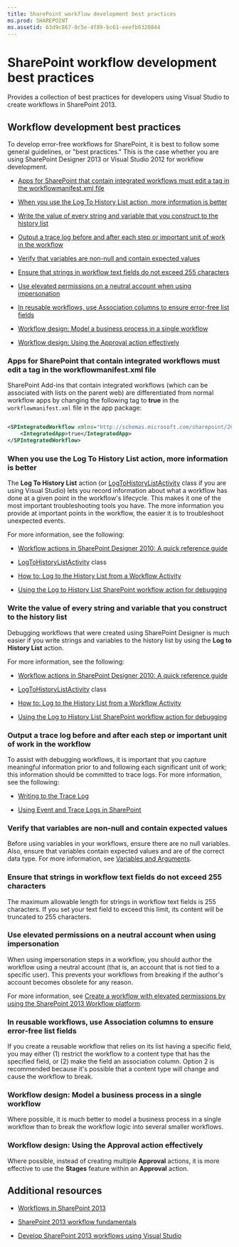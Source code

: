 ```yaml
---
title: SharePoint workflow development best practices
ms.prod: SHAREPOINT
ms.assetid: 63d9c867-0c5e-4f89-bc61-eeefb0320844
---
```



# SharePoint workflow development best practices
Provides a collection of best practices for developers using Visual Studio to create workflows in SharePoint 2013. 
## Workflow development best practices

To develop error-free workflows for SharePoint, it is best to follow some general guidelines, or "best practices." This is the case whether you are using SharePoint Designer 2013 or Visual Studio 2012 for workflow development. 
  
    
    

-  [Apps for SharePoint that contain integrated workflows must edit a tag in the workflowmanifest.xml file](sharepoint-workflow-development-best-practices.md#bkm_00)
    
  
-  [When you use the Log To History List action, more information is better](sharepoint-workflow-development-best-practices.md#bkm_01)
    
  
-  [Write the value of every string and variable that you construct to the history list](sharepoint-workflow-development-best-practices.md#bkm_02)
    
  
-  [Output a trace log before and after each step or important unit of work in the workflow](sharepoint-workflow-development-best-practices.md#bkm_03)
    
  
-  [Verify that variables are non-null and contain expected values](sharepoint-workflow-development-best-practices.md#bkm_04)
    
  
-  [Ensure that strings in workflow text fields do not exceed 255 characters](sharepoint-workflow-development-best-practices.md#bkm_05)
    
  
-  [Use elevated permissions on a neutral account when using impersonation](sharepoint-workflow-development-best-practices.md#bkm_06)
    
  
-  [In reusable workflows, use Association columns to ensure error-free list fields](sharepoint-workflow-development-best-practices.md#bkm_07)
    
  
-  [Workflow design: Model a business process in a single workflow](sharepoint-workflow-development-best-practices.md#bkm_08)
    
  
-  [Workflow design: Using the Approval action effectively](sharepoint-workflow-development-best-practices.md#bkm_09)
    
  

### Apps for SharePoint that contain integrated workflows must edit a tag in the workflowmanifest.xml file
<a name="bkm_00"> </a>

SharePoint Add-ins that contain integrated workflows (which can be associated with lists on the parent web) are differentiated from normal workflow apps by changing the following tag to **true** in the `workflowmanifest.xml` file in the app package:
  
    
    

```XML

<SPIntegratedWorkflow xmlns="http://schemas.microsoft.com/sharepoint/2014/app/integratedworkflow">
    <IntegratedApp>true</IntegratedApp>
</SPIntegratedWorkflow>

```


### When you use the Log To History List action, more information is better
<a name="bkm_01"> </a>

The **Log To History List** action (or [LogToHistoryListActivity](https://msdn.microsoft.com/library/Microsoft.SharePoint.WorkflowActions.LogToHistoryListActivity.aspx) class if you are using Visual Studio) lets you record information about what a workflow has done at a given point in the workflow's lifecycle. This makes it one of the most important troubleshooting tools you have. The more information you provide at important points in the workflow, the easier it is to troubleshoot unexpected events.
  
    
    
For more information, see the following: 
  
    
    

-  [Workflow actions in SharePoint Designer 2010: A quick reference guide](http://office.microsoft.com/en-us/sharepoint-designer-help/workflow-actions-in-sharepoint-designer-2010-a-quick-reference-guide-HA010376961.aspx#_Toc260924447)
    
  
-  [LogToHistoryListActivity](https://msdn.microsoft.com/library/Microsoft.SharePoint.WorkflowActions.LogToHistoryListActivity.aspx) class
    
  
-  [How to: Log to the History List from a Workflow Activity](http://msdn.microsoft.com/en-us/library/ff798337.aspx)
    
  
-  [Using the Log to History List SharePoint workflow action for debugging](http://www.documentmanagementworkflowinfo.com/sample-sharepoint-workflows/use-log-to-history-list-sharepoint-designer-workflow-action-debug.md)
    
  

### Write the value of every string and variable that you construct to the history list
<a name="bkm_02"> </a>

Debugging workflows that were created using SharePoint Designer is much easier if you write strings and variables to the history list by using the **Log to History List** action.
  
    
    
For more information, see the following: 
  
    
    

-  [Workflow actions in SharePoint Designer 2010: A quick reference guide](http://office.microsoft.com/en-us/sharepoint-designer-help/workflow-actions-in-sharepoint-designer-2010-a-quick-reference-guide-HA010376961.aspx#_Toc260924447)
    
  
-  [LogToHistoryListActivity](https://msdn.microsoft.com/library/Microsoft.SharePoint.WorkflowActions.LogToHistoryListActivity.aspx) class
    
  
-  [How to: Log to the History List from a Workflow Activity](http://msdn.microsoft.com/en-us/library/ff798337.aspx)
    
  
-  [Using the Log to History List SharePoint workflow action for debugging](http://www.documentmanagementworkflowinfo.com/sample-sharepoint-workflows/use-log-to-history-list-sharepoint-designer-workflow-action-debug.md)
    
  

### Output a trace log before and after each step or important unit of work in the workflow
<a name="bkm_03"> </a>

To assist with debugging workflows, it is important that you capture meaningful information prior to and following each significant unit of work; this information should be committed to trace logs. For more information, see the following: 
  
    
    

-  [Writing to the Trace Log](http://msdn.microsoft.com/en-us/library/aa979595.aspx)
    
  
-  [Using Event and Trace Logs in SharePoint](http://msdn.microsoft.com/en-us/library/ff647362.aspx)
    
  

### Verify that variables are non-null and contain expected values
<a name="bkm_04"> </a>

Before using variables in your workflows, ensure there are no null variables. Also, ensure that variables contain expected values and are of the correct data type. For more information, see  [Variables and Arguments](http://msdn.microsoft.com/en-us/library/dd489456.aspx). 
  
    
    

### Ensure that strings in workflow text fields do not exceed 255 characters
<a name="bkm_05"> </a>

The maximum allowable length for strings in workflow text fields is 255 characters. If you set your text field to exceed this limit, its content will be truncated to 255 characters. 
  
    
    

### Use elevated permissions on a neutral account when using impersonation
<a name="bkm_06"> </a>

When using impersonation steps in a workflow, you should author the workflow using a neutral account (that is, an account that is not tied to a specific user). This prevents your workflows from breaking if the author's account becomes obsolete for any reason. 
  
    
    
For more information, see  [Create a workflow with elevated permissions by using the SharePoint 2013 Workflow platform](create-a-workflow-with-elevated-permissions-by-using-the-sharepoint-2013-workflo.md). 
  
    
    

### In reusable workflows, use Association columns to ensure error-free list fields
<a name="bkm_07"> </a>

If you create a reusable workflow that relies on its list having a specific field, you may either (1) restrict the workflow to a content type that has the specified field, or (2) make the field an association column. Option 2 is recommended because it's possible that a content type will change and cause the workflow to break. 
  
    
    

### Workflow design: Model a business process in a single workflow
<a name="bkm_08"> </a>

Where possible, it is much better to model a business process in a single workflow than to break the workflow logic into several smaller workflows. 
  
    
    

### Workflow design: Using the Approval action effectively
<a name="bkm_09"> </a>

Where possible, instead of creating multiple **Approval** actions, it is more effective to use the **Stages** feature within an **Approval** action.
  
    
    

## Additional resources
<a name="bk_addresources"> </a>


-  [Workflows in SharePoint 2013](workflows-in-sharepoint-2013.md)
    
  
-  [SharePoint 2013 workflow fundamentals](sharepoint-2013-workflow-fundamentals.md)
    
  
-  [Develop SharePoint 2013 workflows using Visual Studio](develop-sharepoint-2013-workflows-using-visual-studio.md)
    
  


